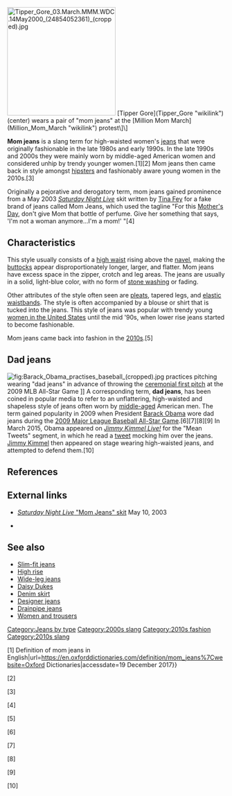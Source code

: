 <img src="Tipper_Gore_03.March.MMM.WDC.14May2000_(24854052361)_(cropped).jpg" title="fig:Tipper_Gore_03.March.MMM.WDC.14May2000_(24854052361)_(cropped).jpg" width="250" alt="Tipper_Gore_03.March.MMM.WDC.14May2000_(24854052361)_(cropped).jpg" />
[Tipper Gore](Tipper_Gore "wikilink") (center) wears a pair of "mom
jeans" at the [Million Mom March](Million_Mom_March "wikilink")
protest\]\]

**Mom jeans** is a slang term for high-waisted women's
[jeans](jeans "wikilink") that were originally fashionable in the late
1980s and early 1990s. In the late 1990s and 2000s they were mainly worn
by middle-aged American women and considered unhip by trendy younger
women.[1][2] Mom jeans then came back in style amongst
[hipsters](Hipster_(contemporary_subculture) "wikilink") and fashionably
aware young women in the 2010s.[3]

Originally a pejorative and derogatory term, mom jeans gained prominence
from a May 2003 *[Saturday Night Live](Saturday_Night_Live "wikilink")*
skit written by [Tina Fey](Tina_Fey "wikilink") for a fake brand of
jeans called Mom Jeans, which used the tagline "For this [Mother's
Day](Mother's_Day "wikilink"), don't give Mom that bottle of perfume.
Give her something that says, 'I'm not a woman anymore...I'm a mom!'
"[4]

## Characteristics

This style usually consists of a [high
waist](high_rise_(fashion) "wikilink") rising above the
[navel](navel "wikilink"), making the [buttocks](buttocks "wikilink")
appear disproportionately longer, larger, and flatter. Mom jeans have
excess space in the zipper, crotch and leg areas. The jeans are usually
in a solid, light-blue color, with no form of [stone
washing](stone_washing "wikilink") or fading.

Other attributes of the style often seen are [pleats](pleat "wikilink"),
tapered legs, and [elastic waistbands](elastic_waistband "wikilink").
The style is often accompanied by a blouse or shirt that is tucked into
the jeans. This style of jeans was popular with trendy young [women in
the United States](women_in_the_United_States "wikilink") until the mid
'90s, when lower rise jeans started to become fashionable.

Mom jeans came back into fashion in the
[2010s](2010s_fashion "wikilink").[5]

##  Dad jeans

![](Barack_Obama_practises_baseball_(cropped).jpg "fig:Barack_Obama_practises_baseball_(cropped).jpg")
practices pitching wearing "dad jeans" in advance of throwing the
[ceremonial first pitch](ceremonial_first_pitch "wikilink") at the 2009
MLB All-Star Game \]\] A corresponding term, **dad jeans**, has been
coined in popular media to refer to an unflattering, high-waisted and
shapeless style of jeans often worn by
[middle-aged](middle-age "wikilink") American men. The term gained
popularity in 2009 when President [Barack
Obama](Barack_Obama "wikilink") wore dad jeans during the [2009 Major
League Baseball All-Star
Game](2009_Major_League_Baseball_All-Star_Game "wikilink").[6][7][8][9]
In March 2015, Obama appeared on *[Jimmy Kimmel
Live!](Jimmy_Kimmel_Live! "wikilink")* for the "Mean Tweets" segment, in
which he read a [tweet](twitter "wikilink") mocking him over the jeans.
[Jimmy Kimmel](Jimmy_Kimmel "wikilink") then appeared on stage wearing
high-waisted jeans, and attempted to defend them.[10]

## References

## External links

-   [*Saturday Night Live* "Mom Jeans"
    skit](http://www.nbc.com/saturday-night-live/video/mom-jeans/n11727)
    May 10, 2003

-

## See also

-   [Slim-fit jeans](Slim-fit_jeans "wikilink")
-   [High rise](High_rise_(fashion) "wikilink")
-   [Wide-leg jeans](Wide-leg_jeans "wikilink")
-   [Daisy Dukes](Daisy_Dukes_(clothing) "wikilink")
-   [Denim skirt](Denim_skirt "wikilink")
-   [Designer jeans](Designer_clothing#Designer_jeans "wikilink")
-   [Drainpipe jeans](Drainpipe_jeans "wikilink")
-   [Women and trousers](Women_and_trousers "wikilink")

[Category:Jeans by type](Category:Jeans_by_type "wikilink")
[Category:2000s slang](Category:2000s_slang "wikilink") [Category:2010s
fashion](Category:2010s_fashion "wikilink") [Category:2010s
slang](Category:2010s_slang "wikilink")

[1] Definition of mom jeans in
English\|url=<https://en.oxforddictionaries.com/definition/mom_jeans%7Cwebsite=Oxford>
Dictionaries\|accessdate=19 December 2017}}

[2]

[3]

[4]

[5]

[6]

[7]

[8]

[9]

[10]